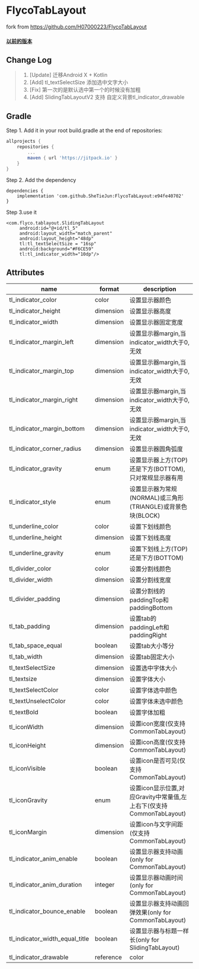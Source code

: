 # FlycoTabLayout

fork from  https://github.com/H07000223/FlycoTabLayout

#### [以前的版本](https://github.com/SheTieJun/FlycoTabLayout/blob/master/OLD_README.md)

## Change Log

> 1. [Update] 迁移Android X + Kotlin
> 2. [Add]  tl_textSelectSize 添加选中文字大小
> 3. [Fix]  第一次的是默认选中第一个的时候没有加粗
> 4. [Add]  SlidingTabLayoutV2 支持 自定义背景tl_indicator_drawable

## Gradle

Step 1. Add it in your root build.gradle at the end of repositories:

```groovy
allprojects {
    repositories {
        ...
        maven { url 'https://jitpack.io' }
    }
}
```

Step 2. Add the dependency

```
dependencies {
    implementation 'com.github.SheTieJun:FlycoTabLayout:e94fe40702'
}
```

Step 3.use it

```
<com.flyco.tablayout.SlidingTabLayout
     android:id="@+id/tl_5"
     android:layout_width="match_parent"
     android:layout_height="48dp"
     tl:tl_textSelectSize = "16sp"
     android:background="#F6CE59"
     tl:tl_indicator_width="10dp"/>
```

## Attributes

| name                           | format    | description                                                  |
| ------------------------------ | --------- | ------------------------------------------------------------ |
| tl_indicator_color             | color     | 设置显示器颜色                                               |
| tl_indicator_height            | dimension | 设置显示器高度                                               |
| tl_indicator_width             | dimension | 设置显示器固定宽度                                           |
| tl_indicator_margin_left       | dimension | 设置显示器margin,当indicator_width大于0,无效                 |
| tl_indicator_margin_top        | dimension | 设置显示器margin,当indicator_width大于0,无效                 |
| tl_indicator_margin_right      | dimension | 设置显示器margin,当indicator_width大于0,无效                 |
| tl_indicator_margin_bottom     | dimension | 设置显示器margin,当indicator_width大于0,无效                 |
| tl_indicator_corner_radius     | dimension | 设置显示器圆角弧度                                           |
| tl_indicator_gravity           | enum      | 设置显示器上方(TOP)还是下方(BOTTOM),只对常规显示器有用       |
| tl_indicator_style             | enum      | 设置显示器为常规(NORMAL)或三角形(TRIANGLE)或背景色块(BLOCK)  |
| tl_underline_color             | color     | 设置下划线颜色                                               |
| tl_underline_height            | dimension | 设置下划线高度                                               |
| tl_underline_gravity           | enum      | 设置下划线上方(TOP)还是下方(BOTTOM)                          |
| tl_divider_color               | color     | 设置分割线颜色                                               |
| tl_divider_width               | dimension | 设置分割线宽度                                               |
| tl_divider_padding             | dimension | 设置分割线的paddingTop和paddingBottom                        |
| tl_tab_padding                 | dimension | 设置tab的paddingLeft和paddingRight                           |
| tl_tab_space_equal             | boolean   | 设置tab大小等分                                              |
| tl_tab_width                   | dimension | 设置tab固定大小                                              |
| tl_textSelectSize              | dimension | 设置选中字体大小                                             |
| tl_textsize                    | dimension | 设置字体大小                                                 |
| tl_textSelectColor             | color     | 设置字体选中颜色                                             |
| tl_textUnselectColor           | color     | 设置字体未选中颜色                                           |
| tl_textBold                    | boolean   | 设置字体加粗                                                 |
| tl_iconWidth                   | dimension | 设置icon宽度(仅支持CommonTabLayout)                          |
| tl_iconHeight                  | dimension | 设置icon高度(仅支持CommonTabLayout)                          |
| tl_iconVisible                 | boolean   | 设置icon是否可见(仅支持CommonTabLayout)                      |
| tl_iconGravity                 | enum      | 设置icon显示位置,对应Gravity中常量值,左上右下(仅支持CommonTabLayout) |
| tl_iconMargin                  | dimension | 设置icon与文字间距(仅支持CommonTabLayout)                    |
| tl_indicator_anim_enable       | boolean   | 设置显示器支持动画(only for CommonTabLayout)                 |
| tl_indicator_anim_duration     | integer   | 设置显示器动画时间(only for CommonTabLayout)                 |
| tl_indicator_bounce_enable     | boolean   | 设置显示器支持动画回弹效果(only for CommonTabLayout)         |
| tl_indicator_width_equal_title | boolean   | 设置显示器与标题一样长(only for SlidingTabLayout)            |
| tl_indicator_drawable           |reference|color | 当模式是CUSTOM的时候 设置显示器样式                    |


